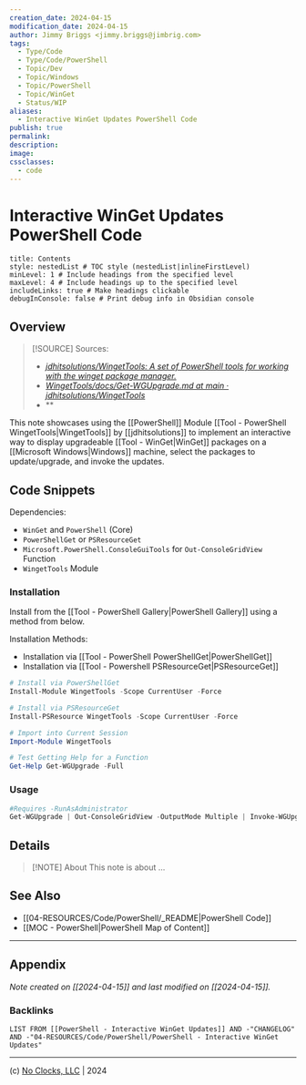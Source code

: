 ```yaml
---
creation_date: 2024-04-15
modification_date: 2024-04-15
author: Jimmy Briggs <jimmy.briggs@jimbrig.com>
tags:
  - Type/Code
  - Type/Code/PowerShell
  - Topic/Dev
  - Topic/Windows
  - Topic/PowerShell
  - Topic/WinGet
  - Status/WIP
aliases:
  - Interactive WinGet Updates PowerShell Code
publish: true
permalink:
description:
image:
cssclasses:
  - code
---
```


# Interactive WinGet Updates PowerShell Code

```table-of-contents
title: Contents 
style: nestedList # TOC style (nestedList|inlineFirstLevel)
minLevel: 1 # Include headings from the specified level
maxLevel: 4 # Include headings up to the specified level
includeLinks: true # Make headings clickable
debugInConsole: false # Print debug info in Obsidian console
```

## Overview

> [!SOURCE] Sources:
> - *[jdhitsolutions/WingetTools: A set of PowerShell tools for working with the winget package manager.](https://github.com/jdhitsolutions/WingetTools)*
> - *[WingetTools/docs/Get-WGUpgrade.md at main · jdhitsolutions/WingetTools](https://github.com/jdhitsolutions/WingetTools/blob/main/docs/Get-WGUpgrade.md)*
> - **

This note showcases using the [[PowerShell]] Module [[Tool - PowerShell WingetTools|WingetTools]] by [[jdhitsolutions]] to implement an interactive way to display upgradeable [[Tool - WinGet|WinGet]] packages on a [[Microsoft Windows|Windows]] machine, select the packages to update/upgrade, and invoke the updates.

## Code Snippets

Dependencies:
- `WinGet` and `PowerShell` (Core)
- `PowerShellGet` or `PSResourceGet`
- `Microsoft.PowerShell.ConsoleGuiTools` for `Out-ConsoleGridView` Function
- `WingetTools` Module

### Installation

Install from the [[Tool - PowerShell Gallery|PowerShell Gallery]] using a method from below.

Installation Methods:

- Installation via [[Tool - PowerShell PowerShellGet|PowerShellGet]]
- Installation via [[Tool - Powershell PSResourceGet|PSResourceGet]]

```powershell
# Install via PowerShellGet
Install-Module WingetTools -Scope CurrentUser -Force

# Install via PSResourceGet
Install-PSResource WingetTools -Scope CurrentUser -Force

# Import into Current Session
Import-Module WingetTools

# Test Getting Help for a Function
Get-Help Get-WGUpgrade -Full
```

### Usage

```powershell
#Requires -RunAsAdministrator
Get-WGUpgrade | Out-ConsoleGridView -OutputMode Multiple | Invoke-WGUpgrade
```

## Details

> [!NOTE] About
> This note is about ...

## See Also

- [[04-RESOURCES/Code/PowerShell/_README|PowerShell Code]]
- [[MOC - PowerShell|PowerShell Map of Content]]

***

## Appendix

*Note created on [[2024-04-15]] and last modified on [[2024-04-15]].*

### Backlinks

```dataview
LIST FROM [[PowerShell - Interactive WinGet Updates]] AND -"CHANGELOG" AND -"04-RESOURCES/Code/PowerShell/PowerShell - Interactive WinGet Updates"
```

***

(c) [No Clocks, LLC](https://github.com/noclocks) | 2024